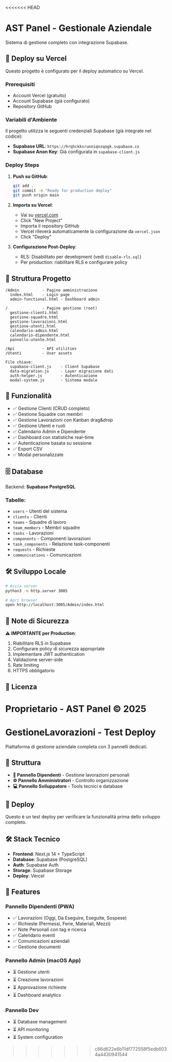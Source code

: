 <<<<<<< HEAD
# AST Panel - Gestionale Aziendale

Sistema di gestione completo con integrazione Supabase.

## 🚀 Deploy su Vercel

Questo progetto è configurato per il deploy automatico su Vercel.

### Prerequisiti

- Account Vercel (gratuito)
- Account Supabase (già configurato)
- Repository GitHub

### Variabili d'Ambiente

Il progetto utilizza le seguenti credenziali Supabase (già integrate nel codice):

- **Supabase URL**: `https://hrqhckksrunniqnzqogk.supabase.co`
- **Supabase Anon Key**: Già configurata in `supabase-client.js`

### Deploy Steps

1. **Push su GitHub**:
   ```bash
   git add .
   git commit -m "Ready for production deploy"
   git push origin main
   ```

2. **Importa su Vercel**:
   - Vai su [vercel.com](https://vercel.com)
   - Click "New Project"
   - Importa il repository GitHub
   - Vercel rileverà automaticamente la configurazione da `vercel.json`
   - Click "Deploy"

3. **Configurazione Post-Deploy**:
   - RLS: Disabilitato per development (vedi `disable-rls.sql`)
   - Per production: riabilitare RLS e configurare policy

## 📁 Struttura Progetto

```
/Admin          - Pagine amministrazione
  index.html    - Login page
  admin-functional.html - Dashboard admin
  
/               - Pagine gestione (root)
  gestione-clienti.html
  gestione-squadre.html
  gestione-lavorazioni.html
  gestione-utenti.html
  calendario-admin.html
  calendario-dipendente.html
  pannello-utente.html

/Api            - API utilities
/Utenti         - User assets

File chiave:
  supabase-client.js    - Client Supabase
  data-migration.js     - Layer migrazione dati
  auth-helper.js        - Autenticazione
  modal-system.js       - Sistema modale
```

## 🔧 Funzionalità

- ✅ Gestione Clienti (CRUD completo)
- ✅ Gestione Squadre con membri
- ✅ Gestione Lavorazioni con Kanban drag&drop
- ✅ Gestione Utenti e ruoli
- ✅ Calendario Admin e Dipendente
- ✅ Dashboard con statistiche real-time
- ✅ Autenticazione basata su sessione
- ✅ Export CSV
- ✅ Modal personalizzate

## 🗄️ Database

Backend: **Supabase PostgreSQL**

### Tabelle:
- `users` - Utenti del sistema
- `clients` - Clienti
- `teams` - Squadre di lavoro
- `team_members` - Membri squadre
- `tasks` - Lavorazioni
- `components` - Componenti lavorazioni
- `task_components` - Relazione task-componenti
- `requests` - Richieste
- `communications` - Comunicazioni

## 🛠️ Sviluppo Locale

```bash
# Avvia server
python3 -m http.server 3005

# Apri browser
open http://localhost:3005/Admin/index.html
```

## 📝 Note di Sicurezza

⚠️ **IMPORTANTE per Production**:

1. Riabilitare RLS in Supabase
2. Configurare policy di sicurezza appropriate
3. Implementare JWT authentication
4. Validazione server-side
5. Rate limiting
6. HTTPS obbligatorio

## 📄 Licenza

Proprietario - AST Panel © 2025
=======
# GestioneLavorazioni - Test Deploy

Piattaforma di gestione aziendale completa con 3 pannelli dedicati.

## 🎯 Struttura

- **👥 Pannello Dipendenti** - Gestione lavorazioni personali
- **⚙️ Pannello Amministratori** - Controllo organizzazione
- **💻 Pannello Sviluppatore** - Tools tecnici e database

## 🚀 Deploy

Questo è un test deploy per verificare la funzionalità prima dello sviluppo completo.

## 🛠 Stack Tecnico

- **Frontend**: Next.js 14 + TypeScript
- **Database**: Supabase (PostgreSQL)
- **Auth**: Supabase Auth
- **Storage**: Supabase Storage
- **Deploy**: Vercel

## 📱 Features

### Pannello Dipendenti (PWA)
- ✅ Lavorazioni (Oggi, Da Eseguire, Eseguite, Sospese)
- ✅ Richieste (Permessi, Ferie, Materiali, Mezzi)
- ✅ Note Personali con tag e ricerca
- ✅ Calendario eventi
- ✅ Comunicazioni aziendali
- ✅ Gestione documenti

### Pannello Admin (macOS App)
- ⏳ Gestione utenti
- ⏳ Creazione lavorazioni
- ⏳ Approvazione richieste
- ⏳ Dashboard analytics

### Pannello Dev
- ⏳ Database management
- ⏳ API monitoring
- ⏳ System configuration
>>>>>>> c86d622e6b11df772558f5edb6034a4430941544
